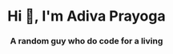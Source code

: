 <h1 align="center">Hi 👋, I'm Adiva Prayoga</h1>
<h3 align="center">A random guy who do code for a living</h3>
